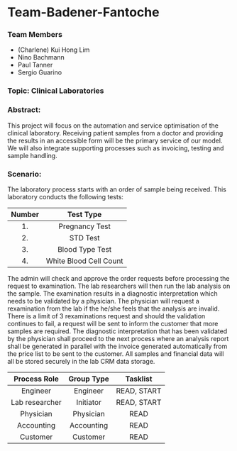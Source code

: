 # Team-Badener-Fantoche
### Team Members 
- (Charlene) Kui Hong Lim
- Nino Bachmann
- Paul Tanner
- Sergio Guarino     

### Topic: Clinical Laboratories

### Abstract:
This project will focus on the automation and service optimisation of the clinical laboratory. Receiving patient samples from a doctor and providing the results in an accessible form will be the primary service of our model. We will also integrate supporting processes such as invoicing, testing and sample handling. 

### Scenario:
The laboratory process starts with an order of sample being received. This laboratory conducts the following tests:

| Number | Test Type               |
|:------:|:-----------------------:|
| 1.     | Pregnancy Test          |
| 2.     | STD Test                |
| 3.     | Blood Type Test         |
| 4.     | White Blood Cell Count  | 

The admin will check and approve the order requests before processing the request to examination. The lab researchers will then run the lab analysis on the sample. The examination results in a diagnostic interpretation which needs to be validated by a physician. The physician will request a rexamination from the lab if the he/she feels that the analysis are invalid. There is a limit of 3 rexaminations request and should the validation continues to fail, a request will be sent to inform the customer that more samples are required. The diagnostic interpretation that has been validated by the physician shall proceed to the next process where an analysis report shall be generated in parallel with the invoice generated automatically from the price list to be sent to the customer. All samples and financial data will all be stored securely in the lab CRM data storage.  

| Process Role | Group Type | Tasklist |
|:------------:|:----------:|:--------:|
| Engineer     | Engineer   | READ, START |
| Lab researcher | Initiator | READ, START |
| Physician | Physician | READ  |
| Accounting | Accounting | READ |
| Customer | Customer   | READ  |


